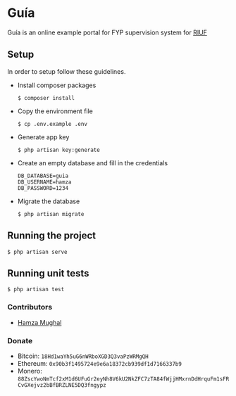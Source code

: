 # Guía

Guía is an online example portal for FYP supervision system for [RIUF](https://www.riphahfsd.edu.pk/)

## Setup
In order to setup follow these guidelines.
- Install composer packages
    ```shell
    $ composer install
    ```
- Copy the environment file
    ```shell
    $ cp .env.example .env
    ```
- Generate app key
    ```shell
    $ php artisan key:generate
    ```
- Create an empty database and fill in the credentials
    ```
    DB_DATABASE=guia
    DB_USERNAME=hamza
    DB_PASSWORD=1234
    ```
- Migrate the database
    ```shell
    $ php artisan migrate
    ```

## Running the project
```shell
$ php artisan serve
```

## Running unit tests
```shell
$ php artisan test
```

### Contributors
- [Hamza Mughal](https://prodesquare.com)

### Donate
- Bitcoin: `18Hd1waYh5uG6nWRboXGD3Q3vaPzWRMgQH`
- Ethereum: `0x90b3f1495724e9e6a18372cb939df1d7166337b9`
- Monero: `88ZscYwoNmTcf2xM1d6UFuGr2eyNh8V6kU2NkZFC7zTA84fWjjHMxrnDdHrquFm1sFRCvGXejvz2bBfBRZLNE5DQ3fngypz`
